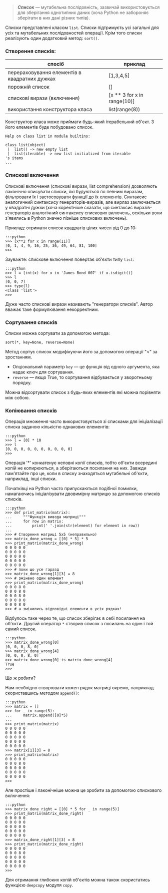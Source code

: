 > ***Список*** — мутабельна послідовність, зазвичай використовується для 
зберігання однотипних даних (хоча Python не забороняє зберігати в них дані 
різних типів). 

Списки представлені класом `list`. Списки підтримуєть усі загальні для усіх та мутабельних послідовностей операції. 
Крім того списки реалізують один додатковий метод: `sort()`.

### Створення списків:

| спосіб | приклад |
|-|-|
|перераховування елементів в квадратних дужках|[1,3,4,5]|
|порожній список|[]|
|спискові вирази (включення)|[x ** 3 for x in range(10)]|
|використання конструктора класа|list(range(8))|

Конструктор класа може приймати будь-який ітерабельний об'єкт. З його елементів буде побудовано список.

	Help on class list in module builtins:

	class list(object)
	 |  list() -> new empty list
	 |  list(iterable) -> new list initialized from iterable
	's items
	...
	

	
### Спискові включення

Спискові включення  (спискові вирази, list comprehension) дозволяють лаконічно описувати списки, які будуються по певним виразам, фільтровати їх і застосовувати функції до їх елементів. 
Синтаксис аналогичний синтаксису генераторів-виразів, але вирлаз заключається 
у квадратні дужки (хоча коректніше сказати, що синтаксис 
виразів-генераторів аналогічний синтаксису спискових включень, оскільки 
вони з'явились в Python значно пізніше спискових включень).


Приклад: отримати список квадратів цілих чисел від 0 до 10:

	:::python
	>>> [x**2 for x in range(11)]
	[0, 1, 4, 9, 16, 25, 36, 49, 64, 81, 100]
	>>>

Зауважте: спискове включення повертає об'єкти типу `list`:

	:::python
	>>> l = [int(x) for x in 'James Bond 007' if x.isdigit()]
	>>> l
	[0, 0, 7]
	>>> type(l)
	<class 'list'>
	>>>


Дуже часто спискові вирази називають "генератори списків". Автор вважає таке формулювання некорректним.
	
	
### Сортування списків
	
Списки можна сортувати за допомогою метода:

	sort(*, key=None, reverse=None)

Метод сортує список модифікуючи його за допомогою операції "<" за зростанням. 

- Опціональний параметр `key` — це функція від одного аргумента, яка надає ключ для сортування.  
- `reverse` — якщо True, то сортування відбувається у зворотньому порядку.

Можна відсортувати список з будь-яких елементів які можна порівняти між собою.



### Копіювання списків

Операція множення часто використовується зі списками для ініціалізації списка заданою  кількістю однакових елементів:

	:::python
	>>> l = [0] * 10
	>>> l
	[0, 0, 0, 0, 0, 0, 0, 0, 0, 0]
	>>>

Операція '*' конкатенує неповні копії списків, тобто об'єкти всередині копій не  копирюються, а зберігаються посилання на них. Завжди пам'ятайте про це, коли в списку  знаходяться мутабельні об'єкти, наприклад, інші списки.

Початківці на Python часто припускаються подібної помилки, намагаючись ініціалізувати двовимірну матрицю за допомогою списків списків.

	:::python
	>>> def print_matrix(matrix):
	...     """Функція вивода матриці"""
	...     for row in matrix:
	...         print(' '.join(str(element) for element in row))
	...
	>>> # Створення матриці 5x5 (неправильно)
	>>> matrix_done_wrong = [[0] * 5] * 5
	>>> print_matrix(matrix_done_wrong)
	0 0 0 0 0
	0 0 0 0 0
	0 0 0 0 0
	0 0 0 0 0
	0 0 0 0 0
	>>> # поки що усе гаразд
	>>> matrix_done_wrong[1][3] = 8
	>>> # змінено один елемент
	>>> print_matrix(matrix_done_wrong)
	0 0 0 8 0
	0 0 0 8 0
	0 0 0 8 0
	0 0 0 8 0
	0 0 0 8 0
	>>> # а змінились відповідні елементи в усіх рядках!
	
Відбулось таке через те, що список зберігає в себі посилання на об'єкти. Другий оператор `*` створив список з посилань на один і той самий список. 

	:::python
	>>> matrix_done_wrong[0]
	[0, 0, 0, 8, 0]
	>>> matrix_done_wrong[4]
	[0, 0, 0, 8, 0]
	>>> matrix_done_wrong[0] is matrix_done_wrong[4]
	True
	>>>

Що ж робити? 

Нам необхідно створювати кожен рядок матриці окремо, наприклад скориставшись методом `append()`:

	:::python
	>>> matrix = []
	>>> for _ in range(5):
	...     matrix.append([0]*5)
	...
	>>> print_matrix(matrix)
	0 0 0 0 0
	0 0 0 0 0
	0 0 0 0 0
	0 0 0 0 0
	0 0 0 0 0
	>>> matrix[1][3] = 8
	>>> print_matrix(matrix)
	0 0 0 0 0
	0 0 0 8 0
	0 0 0 0 0
	0 0 0 0 0
	0 0 0 0 0
	>>>
	
Але простіше і лаконічніше можна це зробити за допомогою спискового включення:

	:::python
	>>> matrix_done_right = [[0] * 5 for _ in range(5)]
	>>> print_matrix(matrix_done_right)
	0 0 0 0 0
	0 0 0 0 0
	0 0 0 0 0
	0 0 0 0 0
	0 0 0 0 0
	>>> matrix_done_right[1][3] = 8
	>>> print_matrix(matrix_done_right)
	0 0 0 0 0
	0 0 0 8 0
	0 0 0 0 0
	0 0 0 0 0
	0 0 0 0 0
	>>>
	
Для отримання глибоких копій об'єктів можна також скористатись функцією `deepcopy` модуля `copy`.
	

























